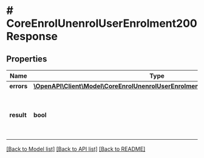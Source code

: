 # # CoreEnrolUnenrolUserEnrolment200Response

## Properties

Name | Type | Description | Notes
------------ | ------------- | ------------- | -------------
**errors** | [**\OpenAPI\Client\Model\CoreEnrolUnenrolUserEnrolment200ResponseErrorsInner[]**](CoreEnrolUnenrolUserEnrolment200ResponseErrorsInner.md) |  |
**result** | **bool** | True if the user&#39;s enrolment was successfully updated |

[[Back to Model list]](../../README.md#models) [[Back to API list]](../../README.md#endpoints) [[Back to README]](../../README.md)
